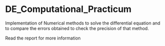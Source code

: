 # DE_Computational_Practicum
Implementation of Numerical methods to solve the differential equation and to compare the errors obtained to check the precision of that method. 

Read the report for more information
